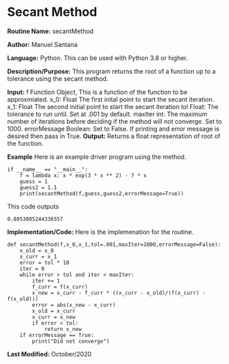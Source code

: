 
# Secant Method

**Routine Name:** secantMethod 

**Author:** Manuel Santana

**Language:** Python. This can be used with Python 3.8 or higher.



**Description/Purpose:** 
This program returns the root of a function up to a tolerance using the secant method.

**Input:** 
f Function Object, This is a function of the function to be approxmiated.
x_0: Float The first inital point to start the secant iteration.
x_1: Float The second initial point to start the secant iteration
tol Float: The tolerance to run until. Set at .001 by default.
maxIter int: The maximum number of iterations before deciding if the method will not converge. Set to 1000.
errorMessage Boolean: Set to False. If printing and error message is desired then pass in True.
**Output:** 
Returns a float representation of root of the function.

**Example**
Here is an example driver program using the method.
```
if __name__ == "__main__":
    f = lambda x: x * exp(3 * x ** 2) - 7 * x
    guess = 1
    guess2 = 1.1
    print(secantMethod(f,guess,guess2,errorMessage=True))

```
This code outputs
```
0.8053805244336557

```


**Implementation/Code:** 
Here is the implemenation for the routine.

```
def secantMethod(f,x_0,x_1,tol=.001,maxIter=1000,errorMessage=False):
    x_old = x_0
    x_curr = x_1
    error = tol * 10
    iter = 0
    while error > tol and iter < maxIter:
        iter += 1
        f_curr = f(x_curr)
        x_new = x_curr - f_curr * ((x_curr - x_old)/(f(x_curr) - f(x_old)))
        error = abs(x_new - x_curr)
        x_old = x_curr
        x_curr = x_new
        if error < tol:
            return x_new
    if errorMessage == True:
        print("Did not converge")

```
**Last Modified:** October/2020
